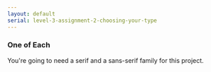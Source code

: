 ```yaml
---
layout: default
serial: level-3-assignment-2-choosing-your-type
---
```

### One of Each

You're going to need a serif and a sans-serif family for this project.